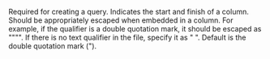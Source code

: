 Required for creating a query. Indicates the start and finish of a column. Should be
	appropriately escaped when embedded in a column. For example, if the qualifier is a double quotation
	mark, it should be escaped as """". If there is no text qualifier in the file, specify it as " ".
	Default is the double quotation mark (").